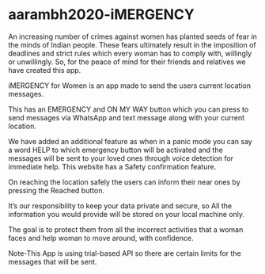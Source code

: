 # aarambh2020-iMERGENCY
An increasing number of crimes against women has planted seeds of fear in the minds of Indian people. 
These fears ultimately result in the imposition of deadlines and strict rules which every woman has to comply with, willingly or unwillingly. 
So, for the peace of mind for their friends and relatives we have created this app. 

iMERGENCY for Women is an app made to send the users current location messages.

This has an EMERGENCY and ON MY WAY button which you can press to send messages via WhatsApp and text message along with your current location.

We have added an additional feature as when in a panic mode you can say a word HELP to which emergency button will be 
activated and the messages will be sent to your loved ones through voice detection for immediate help. This website has a Safety confirmation feature.

On reaching the location safely the users can inform their near ones by pressing the Reached button.

It’s our responsibility to keep your data private and secure, so All the information you would provide will be stored on your local machine only.

The goal is to protect them from all the incorrect activities that a woman faces and help woman to move around, with confidence.

Note-This App is using trial-based API so there are certain limits for the messages that will be sent.


